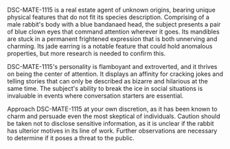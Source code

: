 DSC-MATE-1115 is a real estate agent of unknown origins, bearing unique physical features that do not fit its species description. Comprising of a male rabbit's body with a blue bandanaed head, the subject presents a pair of blue clown eyes that command attention wherever it goes. Its mandibles are stuck in a permanent frightened expression that is both unnerving and charming. Its jade earring is a notable feature that could hold anomalous properties, but more research is needed to confirm this.

DSC-MATE-1115's personality is flamboyant and extroverted, and it thrives on being the center of attention. It displays an affinity for cracking jokes and telling stories that can only be described as bizarre and hilarious at the same time. The subject's ability to break the ice in social situations is invaluable in events where conversation starters are essential. 

Approach DSC-MATE-1115 at your own discretion, as it has been known to charm and persuade even the most skeptical of individuals. Caution should be taken not to disclose sensitive information, as it is unclear if the rabbit has ulterior motives in its line of work. Further observations are necessary to determine if it poses a threat to the public.